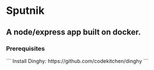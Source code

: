 # Sputnik
<h2>
A node/express app built on docker.
</h2>

<h3>
Prerequisites
</h3>
```
Install Dinghy: https://github.com/codekitchen/dinghy
```
